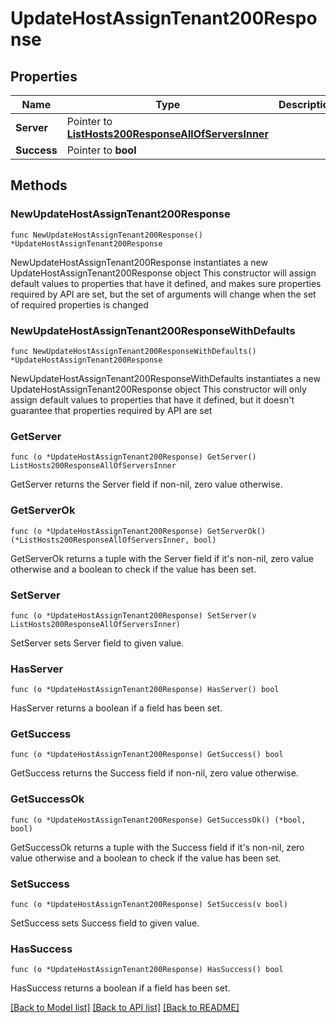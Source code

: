 # UpdateHostAssignTenant200Response

## Properties

Name | Type | Description | Notes
------------ | ------------- | ------------- | -------------
**Server** | Pointer to [**ListHosts200ResponseAllOfServersInner**](ListHosts200ResponseAllOfServersInner.md) |  | [optional] 
**Success** | Pointer to **bool** |  | [optional] 

## Methods

### NewUpdateHostAssignTenant200Response

`func NewUpdateHostAssignTenant200Response() *UpdateHostAssignTenant200Response`

NewUpdateHostAssignTenant200Response instantiates a new UpdateHostAssignTenant200Response object
This constructor will assign default values to properties that have it defined,
and makes sure properties required by API are set, but the set of arguments
will change when the set of required properties is changed

### NewUpdateHostAssignTenant200ResponseWithDefaults

`func NewUpdateHostAssignTenant200ResponseWithDefaults() *UpdateHostAssignTenant200Response`

NewUpdateHostAssignTenant200ResponseWithDefaults instantiates a new UpdateHostAssignTenant200Response object
This constructor will only assign default values to properties that have it defined,
but it doesn't guarantee that properties required by API are set

### GetServer

`func (o *UpdateHostAssignTenant200Response) GetServer() ListHosts200ResponseAllOfServersInner`

GetServer returns the Server field if non-nil, zero value otherwise.

### GetServerOk

`func (o *UpdateHostAssignTenant200Response) GetServerOk() (*ListHosts200ResponseAllOfServersInner, bool)`

GetServerOk returns a tuple with the Server field if it's non-nil, zero value otherwise
and a boolean to check if the value has been set.

### SetServer

`func (o *UpdateHostAssignTenant200Response) SetServer(v ListHosts200ResponseAllOfServersInner)`

SetServer sets Server field to given value.

### HasServer

`func (o *UpdateHostAssignTenant200Response) HasServer() bool`

HasServer returns a boolean if a field has been set.

### GetSuccess

`func (o *UpdateHostAssignTenant200Response) GetSuccess() bool`

GetSuccess returns the Success field if non-nil, zero value otherwise.

### GetSuccessOk

`func (o *UpdateHostAssignTenant200Response) GetSuccessOk() (*bool, bool)`

GetSuccessOk returns a tuple with the Success field if it's non-nil, zero value otherwise
and a boolean to check if the value has been set.

### SetSuccess

`func (o *UpdateHostAssignTenant200Response) SetSuccess(v bool)`

SetSuccess sets Success field to given value.

### HasSuccess

`func (o *UpdateHostAssignTenant200Response) HasSuccess() bool`

HasSuccess returns a boolean if a field has been set.


[[Back to Model list]](../README.md#documentation-for-models) [[Back to API list]](../README.md#documentation-for-api-endpoints) [[Back to README]](../README.md)


